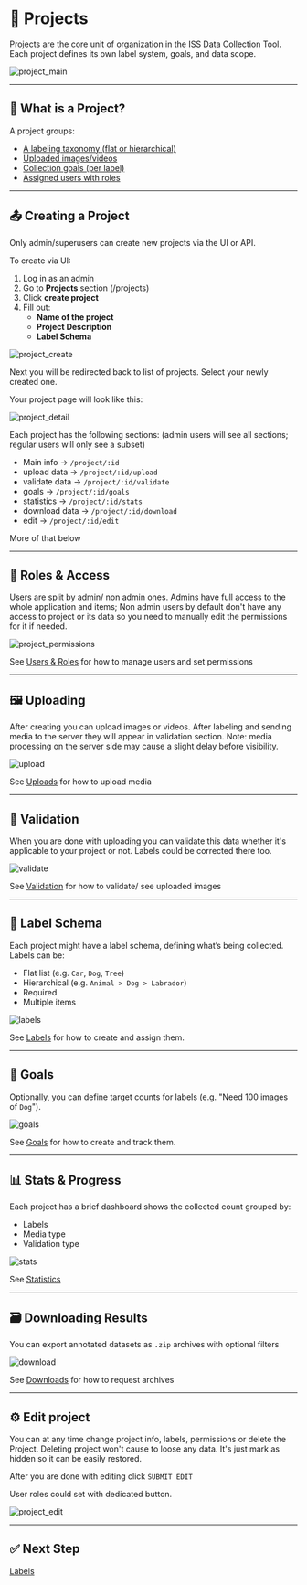# 📁 Projects

Projects are the core unit of organization in the ISS Data Collection Tool.
Each project defines its own label system, goals, and data scope.

<img src="/docs/assets/" alt="project_main">

---

## 🔹 What is a Project?

A project groups:

- [A labeling taxonomy (flat or hierarchical)](/docs/labels.md)
- [Uploaded images/videos](/docs/uploads.md)
- [Collection goals (per label)](/docs/goals.md)
- [Assigned users with roles](/docs/users.md)

---

## 📤 Creating a Project

Only admin/superusers can create new projects via the UI or API.

To create via UI:
1. Log in as an admin
2. Go to **Projects** section (/projects)
3. Click **create project**
4. Fill out:
   - **Name of the project**
   - **Project Description**
   - **Label Schema**

<img src="/docs/assets/" alt="project_create">

Next you will be redirected back to list of projects.
Select your newly created one.

Your project page will look like this:

<img src="/docs/assets/" alt="project_detail">

Each project has the following sections:
(admin users will see all sections; regular users will only see a subset)

- Main info → `/project/:id`
- upload data → `/project/:id/upload`
- validate data → `/project/:id/validate`
- goals → `/project/:id/goals`
- statistics → `/project/:id/stats`
- download data → `/project/:id/download`
- edit → `/project/:id/edit`

More of that below

---

## 👥 Roles & Access

Users are split by admin/ non admin ones.
Admins have full access to the whole application and items;
Non admin users by default don't have any access to project or its data
so you need to manually edit the permissions for it if needed.

<img src="/docs/assets/" alt="project_permissions">

See [Users & Roles](/docs/users.md) for how to manage users and set permissions

---

## 🖼️ Uploading

After creating you can upload images or videos.
After labeling and sending media to the server they will appear in validation section.
Note: media processing on the server side may cause a slight delay before visibility.

<img src="/docs/assets/" alt="upload">

See [Uploads](/docs/uploads.md) for how to upload media

---

## 📝 Validation

When you are done with uploading you can validate this data whether it's applicable to your project or not.
Labels could be corrected there too.

<img src="/docs/assets/" alt="validate">

See [Validation](/docs/validation.md) for how to validate/ see uploaded images

---

## 🧩 Label Schema

Each project might have a label schema, defining what’s being collected. Labels can be:

- Flat list (e.g. `Car`, `Dog`, `Tree`)
- Hierarchical (e.g. `Animal > Dog > Labrador`)
- Required
- Multiple items

<img src="/docs/assets/" alt="labels">

See [Labels](/docs/labels.md) for how to create and assign them.

---

## 🎯 Goals

Optionally, you can define target counts for labels (e.g. "Need 100 images of `Dog`").

<img src="/docs/assets/" alt="goals">

See [Goals](/docs/goals.md) for how to create and track them.

---

## 📊 Stats & Progress

Each project has a brief dashboard shows the collected count grouped by:
- Labels
- Media type
- Validation type

<img src="/docs/assets/" alt="stats">

See [Statistics](/docs/statistics.md)

---

## 🗃 Downloading Results

You can export annotated datasets as `.zip` archives with optional filters

<img src="/docs/assets/" alt="download">

See [Downloads](/docs/downloads.md) for how to request archives

---

## ⚙️ Edit project

You can at any time change project info, labels, permissions or delete the Project.
Deleting project won't cause to loose any data. It's just mark as hidden so it can be easily restored.

After you are done with editing click `SUBMIT EDIT`

User roles could set with dedicated button.

<img src="/docs/assets/" alt="project_edit">

---

## ✅ Next Step

[Labels](/docs/labels.md)

